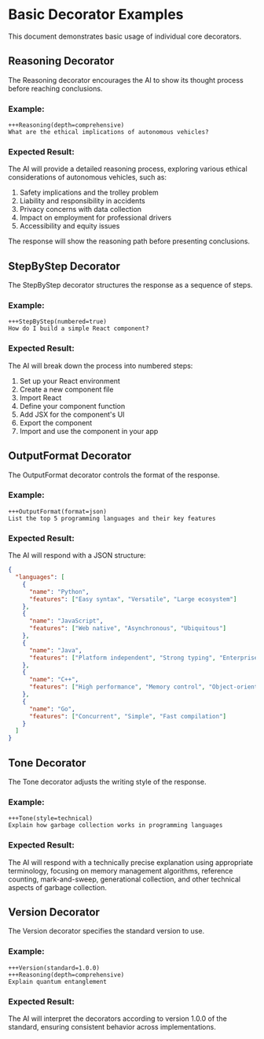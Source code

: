 # Basic Decorator Examples

This document demonstrates basic usage of individual core decorators.

## Reasoning Decorator

The Reasoning decorator encourages the AI to show its thought process before reaching conclusions.

### Example:

```
+++Reasoning(depth=comprehensive)
What are the ethical implications of autonomous vehicles?
```

### Expected Result:

The AI will provide a detailed reasoning process, exploring various ethical considerations of autonomous vehicles, such as:

1. Safety implications and the trolley problem
2. Liability and responsibility in accidents
3. Privacy concerns with data collection
4. Impact on employment for professional drivers
5. Accessibility and equity issues

The response will show the reasoning path before presenting conclusions.

## StepByStep Decorator

The StepByStep decorator structures the response as a sequence of steps.

### Example:

```
+++StepByStep(numbered=true)
How do I build a simple React component?
```

### Expected Result:

The AI will break down the process into numbered steps:

1. Set up your React environment
2. Create a new component file
3. Import React
4. Define your component function
5. Add JSX for the component's UI
6. Export the component
7. Import and use the component in your app

## OutputFormat Decorator

The OutputFormat decorator controls the format of the response.

### Example:

```
+++OutputFormat(format=json)
List the top 5 programming languages and their key features
```

### Expected Result:

The AI will respond with a JSON structure:

```json
{
  "languages": [
    {
      "name": "Python",
      "features": ["Easy syntax", "Versatile", "Large ecosystem"]
    },
    {
      "name": "JavaScript",
      "features": ["Web native", "Asynchronous", "Ubiquitous"]
    },
    {
      "name": "Java",
      "features": ["Platform independent", "Strong typing", "Enterprise-ready"]
    },
    {
      "name": "C++",
      "features": ["High performance", "Memory control", "Object-oriented"]
    },
    {
      "name": "Go",
      "features": ["Concurrent", "Simple", "Fast compilation"]
    }
  ]
}
```

## Tone Decorator

The Tone decorator adjusts the writing style of the response.

### Example:

```
+++Tone(style=technical)
Explain how garbage collection works in programming languages
```

### Expected Result:

The AI will respond with a technically precise explanation using appropriate terminology, focusing on memory management algorithms, reference counting, mark-and-sweep, generational collection, and other technical aspects of garbage collection.

## Version Decorator

The Version decorator specifies the standard version to use.

### Example:

```
+++Version(standard=1.0.0)
+++Reasoning(depth=comprehensive)
Explain quantum entanglement
```

### Expected Result:

The AI will interpret the decorators according to version 1.0.0 of the standard, ensuring consistent behavior across implementations. 